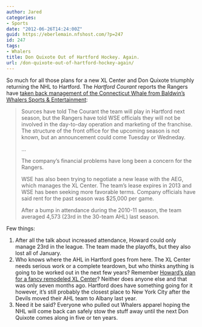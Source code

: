 ```yaml
---
author: Jared
categories:
- Sports
date: "2012-06-26T14:24:00Z"
guid: https://eberlemain.nfshost.com/?p=247
id: 247
tags:
- Whalers
title: Don Quixote Out of Hartford Hockey. Again.
url: /don-quixote-out-of-hartford-hockey-again/
---
```

<!-- wp:paragraph -->
<p>So much for all those plans for a new XL Center and Don Quixote triumphly returning the NHL to Hartford. The <em>Hartford Courant</em> reports the Rangers have <a href="http://web.archive.org/web/20151003072814/http://articles.courant.com/2012-06-26/sports/hc-rangers-part-way-with-baldwin-0627-20120626_1_baldwin-whalers-sports-entertainment-rangers-assistant-general-manager">taken back management of the Connecticut Whale from Baldwin’s Whalers Sports &amp; Entertainment</a>:</p>
<!-- /wp:paragraph -->

<!-- wp:quote -->
<blockquote class="wp-block-quote"><p>Sources have told The Courant the team will play in Hartford next season, but the Rangers have told WSE officials they will not be involved in the day-to-day operation and marketing of the franchise. The structure of the front office for the upcoming season is not known, but an announcement could come Tuesday or Wedneday.</p><p>…</p><p>The company’s financial problems have long been a concern for the Rangers.</p><p>WSE has also been trying to negotiate a new lease with the AEG, which manages the XL Center. The team’s lease expires in 2013 and WSE has been seeking more favorable terms. Company officials have said rent for the past season was $25,000 per game.</p><p>After a bump in attendance during the 2010-11 season, the team averaged 4,573 (23rd in the 30-team AHL) last season.</p></blockquote>
<!-- /wp:quote -->

<!-- wp:paragraph -->
<p>Few things:</p>
<!-- /wp:paragraph -->

<!-- wp:list {"ordered":true} -->
<ol><li>After all the talk about increased attendance, Howard could only manage 23rd in the league. The team made the playoffs, but they also lost all of January.</li><li>Who knows where the AHL in Hartford goes from here. The XL Center needs serious work or a complete teardown, but who thinks anything is going to be worked out in the next few years? Remember <a href="https://blog.jaredeberle.org/hartfords-don-quixote-continues-chasing-giants/">Howard’s plan for a fancy remodeled XL Center</a>? Neither does anyone else and that was only seven months ago. Hartford does have something going for it however, it’s still probably the closest place to New York City after the Devils moved their AHL team to Albany last year.</li><li>Need it be said? Everyone who pulled out Whalers apparel hoping the NHL will come back can safely stow the stuff away until the next Don Quixote comes along in five or ten years.</li></ol>
<!-- /wp:list -->